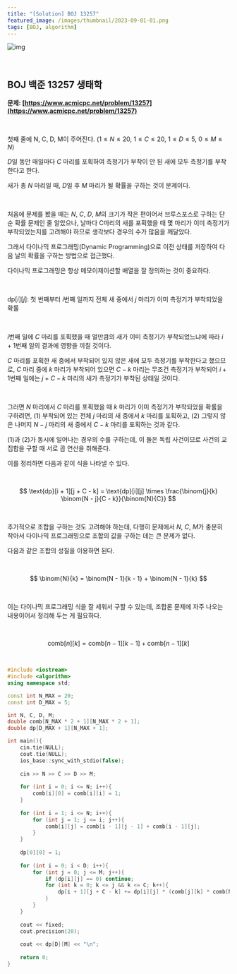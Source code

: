 ```yaml
---
title: "[Solution] BOJ 13257"
featured_image: /images/thumbnail/2023-09-01-01.png
tags: [BOJ, algorithm]
---
```




![img](https://vip2.loli.io/2023/09/01/GrQXC24wTZ6te5H.png)



<br/>

## BOJ 백준 13257 생태학



**문제: [https://www.acmicpc.net/problem/13257](https://www.acmicpc.net/problem/13257)**

<br/>

첫째 줄에 N, C, D, M이 주어진다. ($1 ≤ N ≤ 20$, $1 ≤ C ≤ 20$, $1 ≤ D ≤ 5$, $0 ≤ M ≤ N$)

$D$일 동안 매일마다 $C$ 마리를 포획하여 측정기가 부착이 안 된 새에 모두 측정기를 부착한다고 한다.

새가 총 $N$ 마리일 때, $D$일 후 $M$ 마리가 될 확률을 구하는 것이 문제이다.



<br/>

처음에 문제를 봤을 때는 $N$, $C$, $D$, $M$의 크기가 작은 편이어서 브루스포스로 구하는 단순 확률 문제인 줄 알았으나, 날마다 C마리의 새를 포획했을 때 몇 마리가 이미 측정기가 부착되었는지를 고려해야 하므로 생각보다 경우의 수가 많음을 깨달았다.

그래서 다이나믹 프로그래밍(Dynamic Programming)으로 이전 상태를 저장하여 다음 날의 확률을 구하는 방법으로 접근했다.

다이나믹 프로그래밍은 항상 메모이제이션할 배열을 잘 정의하는 것이 중요하다.

<br/>

$\text{dp}[i][j]$: 첫 번째부터 $i$번째 일까지 전체 새 중에서 $j$ 마리가 이미 측정기가 부착되었을 확률

<br/>

$i$번째 일에 $C$ 마리를 포획했을 때 얼만큼의 새가 이미 측정기가 부착되었느냐에 따라 $i+1$번째 일의 결과에 영향을 끼칠 것이다.

$C$ 마리를 포획한 새 중에서 부착되어 있지 않은 새에 모두 측정기를 부착한다고 했으므로, $C$ 마리 중에 $k$ 마리가 부착되어 있으면 $C - k$ 마리는 무조건 측정기가 부착되어 $i + 1$번째 일에는 $j + C - k$ 마리의 새가 측정기가 부착된 상태일 것이다.

<br/>

그러면 $N$ 마리에서 $C$ 마리를 포획했을 때 $k$ 마리가 이미 측정기가 부착되었을 확률을 구하려면, (1) 부착되어 있는 전체 $j$ 마리의 새 중에서 $k$ 마리를 포획하고, (2) 그렇지 않은 나머지 $N - j$ 마리의 새 중에서 $C - k$ 마리를 포획하는 것과 같다.

(1)과 (2)가 동시에 일어나는 경우의 수를 구하는데, 이 둘은 독립 사건이므로 사건의 교집합을 구할 때 서로 곱 연산을 취해준다.

이를 정리하면 다음과 같이 식을 나타낼 수 있다.

<br/>

$$ \text{dp}[i + 1][j + C - k] = \text{dp}[i][j] \times \frac{\binom{j}{k} \binom{N - j}{C - k}}{\binom{N}{C}} $$

<br/>

추가적으로 조합을 구하는 것도 고려해야 하는데, 다행히 문제에서 $N$, $C$, $M$가 충분히 작아서 다이나믹 프로그래밍으로 조합의 값을 구하는 데는 큰 문제가 없다.

다음과 같은 조합의 성질을 이용하면 된다.

<br/>

$$ \binom{N}{k} = \binom{N - 1}{k - 1} +  \binom{N - 1}{k} $$

<br/>

이는 다이나믹 프로그래밍 식을 잘 세워서 구할 수 있는데, 조합론 문제에 자주 나오는 내용이어서 정리해 두는 게 필요하다.

<br/>

$$ \text{comb}[n][k] = \text{comb}[n - 1][k - 1] + \text{comb}[n - 1][k] $$

<br/>

```C++
#include <iostream>
#include <algorithm>
using namespace std;

const int N_MAX = 20;
const int D_MAX = 5;

int N, C, D, M;
double comb[N_MAX * 2 + 1][N_MAX * 2 + 1];
double dp[D_MAX + 1][N_MAX + 1];

int main(){
    cin.tie(NULL);
    cout.tie(NULL);
    ios_base::sync_with_stdio(false);
    
    cin >> N >> C >> D >> M;
    
    for (int i = 0; i <= N; i++){
        comb[i][0] = comb[i][i] = 1;
    }
    
    for (int i = 1; i <= N; i++){
        for (int j = 1; j <= i; j++){
            comb[i][j] = comb[i - 1][j - 1] + comb[i - 1][j];
        }
    }
    
    dp[0][0] = 1;
    
    for (int i = 0; i < D; i++){
        for (int j = 0; j <= M; j++){
            if (dp[i][j] == 0) continue;
            for (int k = 0; k <= j && k <= C; k++){
                dp[i + 1][j + C - k] += dp[i][j] * (comb[j][k] * comb[N - j][C - k]) / comb[N][C];
            }
        }
    }
    
    cout << fixed;
    cout.precision(20);
    
    cout << dp[D][M] << "\n";
    
    return 0;
}
```
